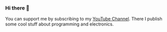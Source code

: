 ### Hi there 👋

You can support me by subscribing to my [YouTube Channel](https://youtube.com/AlijaBobija). There I publish some cool stuff about programming and electronics.
